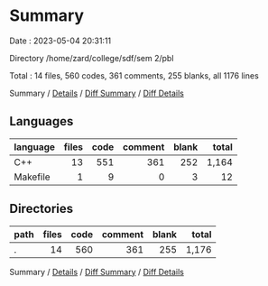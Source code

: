 # Summary

Date : 2023-05-04 20:31:11

Directory /home/zard/college/sdf/sem 2/pbl

Total : 14 files,  560 codes, 361 comments, 255 blanks, all 1176 lines

Summary / [Details](details.md) / [Diff Summary](diff.md) / [Diff Details](diff-details.md)

## Languages
| language | files | code | comment | blank | total |
| :--- | ---: | ---: | ---: | ---: | ---: |
| C++ | 13 | 551 | 361 | 252 | 1,164 |
| Makefile | 1 | 9 | 0 | 3 | 12 |

## Directories
| path | files | code | comment | blank | total |
| :--- | ---: | ---: | ---: | ---: | ---: |
| . | 14 | 560 | 361 | 255 | 1,176 |

Summary / [Details](details.md) / [Diff Summary](diff.md) / [Diff Details](diff-details.md)